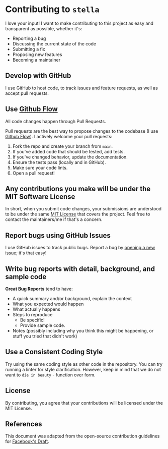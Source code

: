 # Contributing to `stella`

I love your input! I want to make contributing to this project as easy and
transparent as possible, whether it's:

- Reporting a bug
- Discussing the current state of the code
- Submitting a fix
- Proposing new features
- Becoming a maintainer

## Develop with GitHub

I use GitHub to host code, to track issues and feature requests, as well as
accept pull requests.

## Use [Github Flow](https://guides.github.com/introduction/flow/index.html)

All code changes happen through Pull Requests.

Pull requests are the best way to propose changes to the codebase
(I use [Github Flow](https://guides.github.com/introduction/flow/index.html)).
I actively welcome your pull requests:

1. Fork the repo and create your branch from `main`.
2. If you've added code that should be tested, add tests.
3. If you've changed behavior, update the documentation.
4. Ensure the tests pass (locally and in GitHub).
5. Make sure your code lints.
6. Open a pull request!

## Any contributions you make will be under the MIT Software License

In short, when you submit code changes, your submissions are understood
to be under the same [MIT License](http://choosealicense.com/licenses/mit/)
that covers the project. Feel free to contact the maintainers/me if that's a
concern.

## Report bugs using GitHub Issues

I use GitHub issues to track public bugs. Report a bug by [opening a new issue](https://github.com/very-doge-wow/stella/issues/new/choose); it's that easy!

## Write bug reports with detail, background, and sample code

**Great Bug Reports** tend to have:

- A quick summary and/or background, explain the context
- What you expected would happen
- What actually happens
- Steps to reproduce
  - Be specific!
  - Provide sample code.
- Notes (possibly including why you think this might be happening, or stuff
  you tried that didn't work)

## Use a Consistent Coding Style

Try using the same coding style as other code in the repository. You can try
running a linter for style clarification. However, keep in mind that we
do not want to `die in beauty` - function over form.

## License

By contributing, you agree that your contributions will be licensed under the
MIT License.

## References

This document was adapted from the open-source contribution guidelines for
[Facebook's Draft](https://github.com/facebook/draft-js/blob/main/CONTRIBUTING.md).
